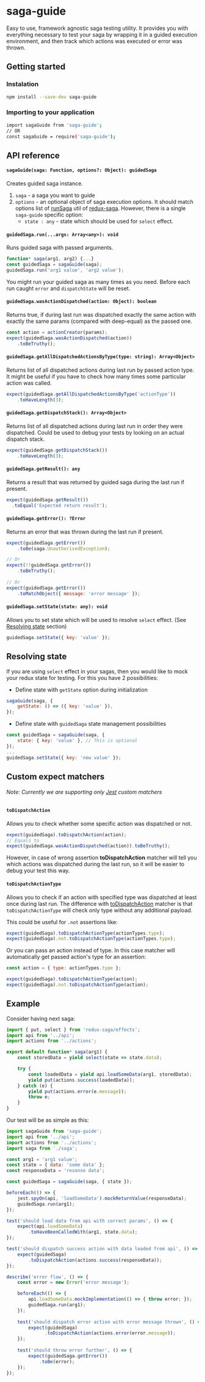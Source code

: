 # saga-guide

Easy to use, framework agnostic saga testing utility.
It provides you with everything necessary to test your saga by wrapping it in a guided execution environment, and then track which actions was executed or error was thrown.

## Getting started

### Instalation
```sh
npm install --save-dev saga-guide
```

### Importing to your application
```sh
import sagaGuide from 'saga-guide';
// OR
const sagaGuide = require('saga-guide');
```

## API reference
#### `sagaGuide(saga: Function, options?: Object): guidedSaga`
Creates guided saga instance.
1. `saga` - a saga you want to guide
2. `options` - an optional object of saga execution options. It should match options list of [runSaga](https://redux-saga.js.org/docs/api/#runsagaoptions-saga-args) util of [redux-saga](https://github.com/redux-saga/redux-saga). However, there is a single `saga-guide` specific option:
    * `state : any` - state which should be used for `select` effect.

#### `guidedSaga.run(...args: Array<any>): void`
Runs guided saga with passed arguments.
```js
function* saga(arg1, arg2) {...}
const guidedSaga = sagaGuide(saga);
guidedSaga.run('arg1 value', 'arg2 value');
```
You might run your guided saga as many times as you need. Before each run caught `error` and `dispatchState` will be reset.

#### `guidedSaga.wasActionDispatched(action: Object): boolean`
Returns true, if during last run was dispatched exactly the same action with exactly the same params (compared with deep-equal) as the passed one.

```js
const action = actionCreator(params);
expect(guidedSaga.wasActionDispatched(action))
    .toBeTruthy();
```

#### `guidedSaga.getAllDispatchedActionsByType(type: string): Array<Object>`
Returns list of all dispatched actions during last run by passed action type.
It might be useful if you have to check how many times some particular action was called.
```js
expect(guidedSaga.getAllDispatchedActionsByType('actionType'))
    .toHaveLength(3);
```

#### `guidedSaga.getDispatchStack(): Array<Object>`
Returns list of all dispatched actions during last run in order they were dispatched.
Could be used to debug your tests by looking on an actual dispatch stack.

```js
expect(guidedSaga.getDispatchStack())
    .toHaveLength(3);
```

#### `guidedSaga.getResult(): any`
Returns a result that was returned by guided saga during the last run if present.

```js
expect(guidedSaga.getResult())
  .toEqual('Expected return result');
```

#### `guidedSaga.getError(): ?Error`
Returns an error that was thrown during the last run if present.

```js
expect(guidedSaga.getError())
    .toBe(saga.UnauthorisedException);

// Or
expect(!!guidedSaga.getError())
    .toBeTruthy();
    
// Or
expect(guidedSaga.getError())
    .toMatchObject({ message: 'error message' });
```

#### `guidedSaga.setState(state: any): void`
Allows you to set state which will be used to resolve `select` effect. (See [Resolving state](#resolving-state) section)
```js
guidedSaga.setState({ key: 'value' });
```

## Resolving state
If you are using `select` effect in your sagas, then you would like to mock your redux state for testing. For this you have 2 possibilities:
- Define state with `getState` option during initialization
```js
sagaGuide(saga, {
    getState: () => ({ key: 'value' }),
});
```
- Define state with `guidedSaga` state management possibilities
```js
const guidedSaga = sagaGuide(saga, {
    state: { key: 'value' }, // This is optional
});
...
guidedSaga.setState({ key: 'new value' });
```

## Custom expect matchers
###### Note: Currently we are supporting only [Jest](https://jestjs.io/) custom matchers

#### `toDispatchAction`
Allows you to check whether some specific action was dispatched or not. 
```js
expect(guidedSaga).toDispatchAction(action);
// Equals to
expect(guidedSaga.wasActionDispatched(action)).toBeTruthy();
```
However, in case of wrong assertion **toDispatchAction** matcher will tell you which actions was dispatched during the last run, so it will be easier to debug your test this way.

#### `toDispatchActionType`
Allows you to check if an action with specified type was dispatched at least once during last run.
The difference with [toDispatchAction](#todispatchaction) matcher is that `toDispatchActionType` will check only type without any additional payload.

This could be useful for `.not` assertions like:
```js
expect(guidedSaga).toDispatchActionType(actionTypes.type);
expect(guidedSaga).not.toDispatchActionType(actionTypes.type);
```

Or you can pass an action instead of type. In this case matcher will automatically get passed action's type for an assertion:
```js
const action = { type: actionTypes.type };

expect(guidedSaga).toDispatchActionType(action);
expect(guidedSaga).not.toDispatchActionType(action);
```

## Example

Consider having next saga:
```js
import { put, select } from 'redux-saga/effects';
import api from '../api';
import actions from '../actions';

export default function* saga(arg1) {
    const storedData = yield select(state => state.data);

    try {
        const loadedData = yield api.loadSomeData(arg1, storedData);
        yield put(actions.success(loadedData));
    } catch (e) {
        yield put(actions.error(e.message));
        throw e;
    }
}
```

Our test will be as simple as this:
```js
import sagaGuide from 'saga-guide';
import api from '../api';
import actions from '../actions';
import saga from './saga';

const arg1 = 'arg1 value';
const state = { data: 'some data' };
const responseData = 'resonse data';

const guidedSaga = sagaGuide(saga, { state });

beforeEach(() => {
    jest.spyOn(api, 'loadSomeData').mockReturnValue(responseData);
    guidedSaga.run(arg1);
});

test('should load data from api with correct params', () => {
    expect(api.loadSomeData)
        .toHaveBeenCalledWith(arg1, state.data);
});

test('should dispatch success action with data loaded from api', () => {
    expect(guidedSaga)
        .toDispatchAction(actions.success(responseData));
});

describe('error flow', () => {
    const error = new Error('error message');

    beforeEach(() => {
        api.loadSomeData.mockImplementation(() => { throw error; });
        guidedSaga.run(arg1);
    });
    
    test('should dispatch error action with error message thrown', () => {
        expect(guidedSaga)
              .toDispatchAction(actions.error(error.message));
    });
    
    test('should throw error further', () => {
        expect(guidedSaga.getError())
            .toBe(error);
    });
});
```
